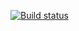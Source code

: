 [![Build status](https://ci.appveyor.com/api/projects/status/o8m5iway7u6kgt2t?svg=true)](https://ci.appveyor.com/project/Dmitriy-Putintsev/pattern-2)
